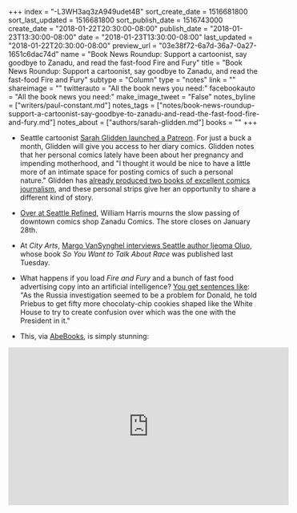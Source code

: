 +++
index = "-L3WH3aq3zA949udet4B"
sort_create_date = 1516681800
sort_last_updated = 1516681800
sort_publish_date = 1516743000
create_date = "2018-01-22T20:30:00-08:00"
publish_date = "2018-01-23T13:30:00-08:00"
date = "2018-01-23T13:30:00-08:00"
last_updated = "2018-01-22T20:30:00-08:00"
preview_url = "03e38f72-6a7d-36a7-0a27-1651c6dac74d"
name = "Book News Roundup: Support a cartoonist, say goodbye to Zanadu, and read the fast-food Fire and Fury"
title = "Book News Roundup: Support a cartoonist, say goodbye to Zanadu, and read the fast-food Fire and Fury"
subtype = "Column"
type = "notes"
link = ""
shareimage = ""
twitterauto = "All the book news you need:"
facebookauto = "All the book news you need:"
make_image_tweet = "False"
notes_byline = ["writers/paul-constant.md"]
notes_tags = ["notes/book-news-roundup-support-a-cartoonist-say-goodbye-to-zanadu-and-read-the-fast-food-fire-and-fury.md"]
notes_about = ["authors/sarah-glidden.md"]
books = ""
+++
* Seattle cartoonist [Sarah Glidden launched a Patreon](https://www.patreon.com/sarahglidden). For just a buck a month, Glidden will give you access to her diary comics. Glidden notes that her personal comics lately have been about her pregnancy and impending motherhood, and "I thought it would be nice to have a little more of an intimate space for posting comics of such a personal nature." Glidden has [already produced two books of excellent comics journalism](http://www.seattlereviewofbooks.com/notes/2015/10/19/new-hire-sarah-glidden-doesnt-believe-in-the-seattle-freeze/), and these personal strips give her an opportunity to share a different kind of story. 

* [Over at Seattle Refined](http://seattlerefined.com/lifestyle/local-comic-store-closes-after-42-years-of-service), William Harris mourns the slow passing of downtown comics shop Zanadu Comics. The store closes on January 28th.

* At *City Arts*, [Margo VanSynghel interviews Seattle author Ijeoma Oluo](http://www.cityartsmagazine.com/the-honest-truth-qa-with-ijeoma-oluo/), whose book *So You Want to Talk About Race* was published last Tuesday.

* What happens if you load *Fire and Fury* and a bunch of fast food advertising copy into an artificial intelligence? [You get sentences like](http://botnik.org/content/fire-and-fury.html): "As the Russia investigation seemed to be a problem for Donald, he told Priebus to get fifty more chocolaty-chip cookies shaped like the White House to try to create confusion over which was the one with the President in it."

* This, via [AbeBooks](https://www.abebooks.com/blog/index.php/2018/01/19/germanys-parthenon-of-banned-books/), is simply stunning:

<iframe width="560" height="315" src="https://www.youtube.com/embed/V3FCN8RMrCs?rel=0" frameborder="0" allow="autoplay; encrypted-media" allowfullscreen></iframe>